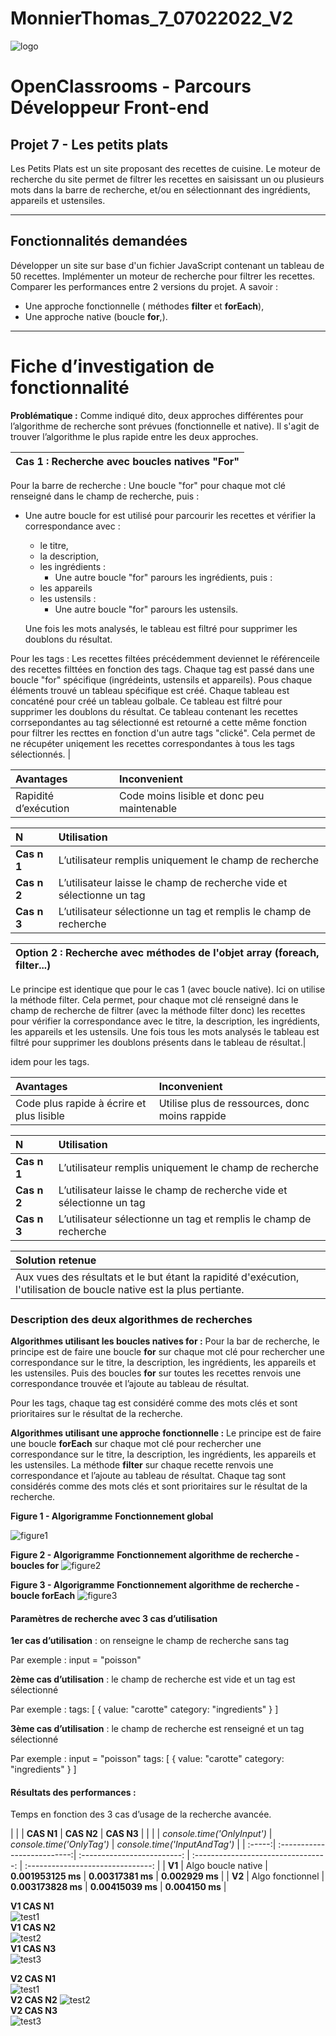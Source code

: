 # MonnierThomas_7_07022022_V2

![logo](asset/logo.svg)

# OpenClassrooms - Parcours Développeur Front-end

## <a id="start">Projet 7 - Les petits plats</a>

Les Petits Plats est un site proposant des recettes de cuisine.
Le moteur de recherche du site permet de filtrer les recettes en saisissant un ou plusieurs mots dans la barre de recherche, et/ou en sélectionnant des ingrédients, appareils et ustensiles.

---

## Fonctionnalités demandées

Développer un site sur base d'un fichier JavaScript contenant un tableau de 50 recettes.
Implémenter un moteur de recherche pour filtrer les recettes.
Comparer les performances entre 2 versions du projet. A savoir :

- Une approche fonctionnelle ( méthodes **filter** et **forEach**),
- Une approche native (boucle **for**,).

---

# Fiche d’investigation de fonctionnalité

**Problématique :**
Comme indiqué dito, deux approches différentes pour l’algorithme de recherche sont prévues (fonctionnelle et native).
Il s'agit de trouver l’algorithme le plus rapide entre les deux approches.

| **Cas 1 : Recherche avec boucles natives "For"** |
| :----------------------------------------------- |

Pour la barre de recherche :
Une boucle "for" pour chaque mot clé renseigné dans le champ de recherche, puis :

- Une autre boucle for est utilisé pour parcourir les recettes et vérifier la correspondance avec :

  - le titre,
  - la description,
  - les ingrédients :
    - Une autre boucle "for" parours les ingrédients, puis :
  - les appareils
  - les ustensils :
    - Une autre boucle "for" parours les ustensils.

  Une fois les mots analysés, le tableau est filtré pour supprimer les doublons du résultat.

Pour les tags :
Les recettes filtées précédemment deviennet le référenceile des recettes filttées en fonction des tags.
Chaque tag est passé dans une boucle "for" spécifique (ingrédeints, ustensils et appareils).
Pous chaque éléments trouvé un tableau spécifique est créé.
Chaque tableau est concaténé pour créé un tableau golbale.
Ce tableau est filtré pour supprimer les doublons du résultat.
Ce tableau contenant les recettes corrsepondantes au tag sélectionné est retourné a cette même fonction pour filtrer les recttes en fonction d'un autre tags "clické".
Cela permet de ne récupéter uniqement les recettes correspondantes à tous les tags sélectionnés. |

| Avantages            | Inconvenient                               |
| :------------------- | :----------------------------------------- |
| Rapidité d’exécution | Code moins lisible et donc peu maintenable |

| N           | Utilisation                                                           |
| :---------- | :-------------------------------------------------------------------- |
| **Cas n 1** | L’utilisateur remplis uniquement le champ de recherche                |
| **Cas n 2** | L’utilisateur laisse le champ de recherche vide et sélectionne un tag |
| **Cas n 3** | L’utilisateur sélectionne un tag et remplis le champ de recherche     |

| **Option 2 : Recherche avec méthodes de l'objet array (foreach, filter...)** |
| :--------------------------------------------------------------------------- |

Le principe est identique que pour le cas 1 (avec boucle native). Ici on utilise la méthode filter. Cela permet, pour chaque mot clé renseigné dans le champ de recherche de filtrer (avec la méthode filter donc) les recettes pour vérifier la correspondance avec le titre, la description, les ingrédients, les appareils et les ustensils.
Une fois tous les mots analysés le tableau est filtré pour supprimer les doublons présents dans le tableau de résultat.|

idem pour les tags.

| Avantages                                 | Inconvenient                                   |
| :---------------------------------------- | :--------------------------------------------- |
| Code plus rapide à écrire et plus lisible | Utilise plus de ressources, donc moins rappide |

| N           | Utilisation                                                           |
| :---------- | :-------------------------------------------------------------------- |
| **Cas n 1** | L’utilisateur remplis uniquement le champ de recherche                |
| **Cas n 2** | L’utilisateur laisse le champ de recherche vide et sélectionne un tag |
| **Cas n 3** | L’utilisateur sélectionne un tag et remplis le champ de recherche     |

| Solution retenue                                                                                                      |
| :-------------------------------------------------------------------------------------------------------------------- |
| Aux vues des résultats et le but étant la rapidité d'exécution, l'utilisation de boucle native est la plus pertiante. |

### **Description des deux algorithmes de recherches**

**Algorithmes utilisant les boucles natives for :**
Pour la bar de recherche, le principe est de faire une boucle **for** sur chaque mot clé pour rechercher une correspondance sur le titre, la description, les ingrédients, les appareils et les ustensiles.
Puis des boucles **for** sur toutes les recettes renvois une correspondance trouvée et l’ajoute au tableau de résultat.

Pour les tags, chaque tag est considéré comme des mots clés et sont prioritaires sur le résultat de la recherche.

**Algorithmes utilisant une approche fonctionnelle :**
Le principe est de faire une boucle **forEach** sur chaque mot clé pour rechercher une correspondance sur le titre, la description, les ingrédients, les appareils et les ustensiles. La méthode **filter** sur chaque recette renvois une correspondance et l’ajoute au tableau de résultat. Chaque tag sont considérés comme des mots clés et sont prioritaires sur le résultat de la recherche.

**Figure 1 - Algorigramme**
**Fonctionnement global**

![figure1](doc/Algorigramme-overall%20functioning.jpg)

**Figure 2 - Algorigramme**
**Fonctionnement algorithme de recherche - boucles for**
![figure2](doc/Algorigramme%20-Algorithms%20using%20native%20for%20loops.jpg)

**Figure 3 - Algorigramme**
**Fonctionnement algorithme de recherche - boucle forEach**
![figure3](doc/Algorigramme%20-Algorithms%20using%20filter%20method.jpg)

#### **Paramètres de recherche avec 3 cas d’utilisation**

**1er cas d’utilisation** : on renseigne le champ de recherche sans tag

Par exemple :
input = "poisson"

**2ème cas d’utilisation** : le champ de recherche est vide et un tag est sélectionné

Par exemple :
tags: [
{
value: "carotte"
category: "ingredients"
}
]

**3ème cas d’utilisation** : le champ de recherche est renseigné et un tag sélectionné

Par exemple :
input = "poisson"
tags: [
{
value: "carotte"
category: "ingredients"
}
]

#### **Résultats des performances :**

Temps en fonction des 3 cas d’usage de la recherche avancée.

| | | **CAS N1** | **CAS N2** | **CAS N3** |
| | | _console.time('OnlyInput')_ | _console.time('OnlyTag')_ | _console.time('InputAndTag')_ |
| :-----:| :--------------------------:| :-------------------------: | :---------------------------------: | :-------------------------------: |
| **V1** | Algo boucle native | **0.001953125 ms** | **0.00317381 ms** | **0.002929 ms** |
| **V2** | Algo fonctionnel | **0.003173828 ms** | **0.00415039 ms** | **0.004150 ms** |

**V1 CAS N1**  
![test1](doc/V1-CAS1%20-%20SearchOnly.png)  
**V1 CAS N2**  
![test2](doc/V1-CAS2%20-%20TagOnly.png)  
**V1 CAS N3**  
![test3](doc/V1-CAS3%20-%20TagAndSeach.png)

**V2 CAS N1**  
![test1](doc/V2-CAS1%20-%20SearchOnly.png)  
**V2 CAS N2**
![test2](doc/V2-CAS2%20-%20TagOnly.png)  
**V2 CAS N3**  
![test3](doc/V2-CAS3%20-%20TagAndSeach.png)
